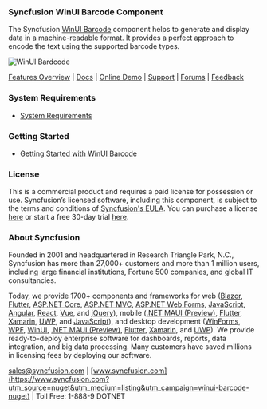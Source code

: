 ### Syncfusion WinUI Barcode Component

The Syncfusion [WinUI Barcode](https://www.syncfusion.com/winui-controls/barcode?utm_source=nuget&utm_medium=listing&utm_campaign=winui-barcode-nuget) component helps to generate and display data in a machine-readable format. It provides a perfect approach to encode the text using the supported barcode types.

![WinUI Bardcode](https://cdn.syncfusion.com/nuget-readme/winui/winui_barcode.png)

[Features Overview](https://www.syncfusion.com/winui-controls/barcode?utm_source=nuget&utm_medium=listing&utm_campaign=winui-barcode-nuget) | [Docs](https://help.syncfusion.com/winui/barcode/getting-started?utm_source=nuget&utm_medium=listing&utm_campaign=winui-barcode-nuget) | [Online Demo](https://github.com/syncfusion/winui-demos?utm_source=nuget&utm_medium=listing&utm_campaign=winui-barcode-nuget) | [Support](https://www.syncfusion.com/support/directtrac/incidents/newincident?utm_source=nuget&utm_medium=listing&utm_campaign=winui-barcode-nuget) | [Forums](https://www.syncfusion.com/forums/winui?utm_source=nuget&utm_medium=listing&utm_campaign=winui-barcode-nuget) | [Feedback](https://www.syncfusion.com/feedback/winui?utm_source=nuget&utm_medium=listing&utm_campaign=winui-barcode-nuget)

### System Requirements

* [System Requirements](https://help.syncfusion.com/winui/installation/system-requirements?utm_source=nuget&utm_medium=listing&utm_campaign=winui-barcode-nuget)

### Getting Started

* [Getting Started with WinUI Barcode](https://help.syncfusion.com/winui/barcode/getting-started?utm_source=nuget&utm_medium=listing&utm_campaign=winui-barcode-nuget)


### License

This is a commercial product and requires a paid license for possession or use. Syncfusion’s licensed software, including this component, is subject to the terms and conditions of [Syncfusion's EULA](https://www.syncfusion.com/eula/es/?utm_source=nuget&utm_medium=listing&utm_campaign=winui-barcode-nuget). You can purchase a license [here](https://www.syncfusion.com/sales/products?utm_source=nuget&utm_medium=listing&utm_campaign=winui-barcode-nuget) or start a free 30-day trial [here](https://www.syncfusion.com/account/manage-trials/start-trials?utm_source=nuget&utm_medium=listing&utm_campaign=winui-barcode-nuget).

### About Syncfusion

Founded in 2001 and headquartered in Research Triangle Park, N.C., Syncfusion has more than 27,000+ customers and more than 1 million users, including large financial institutions, Fortune 500 companies, and global IT consultancies.
 
Today, we provide 1700+ components and frameworks for web ([Blazor](https://www.syncfusion.com/blazor-components?utm_source=nuget&utm_medium=listing&utm_campaign=winui-barcode-nuget), [Flutter](https://www.syncfusion.com/flutter-widgets?utm_source=nuget&utm_medium=listing&utm_campaign=winui-barcode-nuget), [ASP.NET Core](https://www.syncfusion.com/aspnet-core-ui-controls?utm_source=nuget&utm_medium=listing&utm_campaign=winui-barcode-nuget), [ASP.NET MVC](https://www.syncfusion.com/aspnet-mvc-ui-controls?utm_source=nuget&utm_medium=listing&utm_campaign=winui-barcode-nuget), [ASP.NET Web Forms](https://www.syncfusion.com/jquery/aspnet-webforms-ui-controls?utm_source=nuget&utm_medium=listing&utm_campaign=winui-barcode-nuget), [JavaScript](https://www.syncfusion.com/javascript-ui-controls?utm_source=nuget&utm_medium=listing&utm_campaign=winui-barcode-nuget), [Angular](https://www.syncfusion.com/angular-ui-components?utm_source=nuget&utm_medium=listing&utm_campaign=winui-barcode-nuget), [React](https://www.syncfusion.com/react-ui-components?utm_source=nuget&utm_medium=listing&utm_campaign=winui-barcode-nuget), [Vue](https://www.syncfusion.com/vue-ui-components?utm_source=nuget&utm_medium=listing&utm_campaign=winui-barcode-nuget), and [jQuery](https://www.syncfusion.com/jquery-ui-widgets?utm_source=nuget&utm_medium=listing&utm_campaign=winui-barcode-nuget)), mobile ([.NET MAUI (Preview)](https://www.syncfusion.com/maui-controls?utm_source=nuget&utm_medium=listing&utm_campaign=winui-barcode-nuget), [Flutter](https://www.syncfusion.com/flutter-widgets?utm_source=nuget&utm_medium=listing&utm_campaign=winui-barcode-nuget), [Xamarin](https://www.syncfusion.com/xamarin-ui-controls?utm_source=nuget&utm_medium=listing&utm_campaign=winui-barcode-nuget), [UWP](https://www.syncfusion.com/uwp-ui-controls?utm_source=nuget&utm_medium=listing&utm_campaign=winui-barcode-nuget), and [JavaScript](https://www.syncfusion.com/javascript-ui-controls?utm_source=nuget&utm_medium=listing&utm_campaign=winui-barcode-nuget)), and desktop development ([WinForms](https://www.syncfusion.com/winforms-ui-controls?utm_source=nuget&utm_medium=listing&utm_campaign=winui-barcode-nuget), [WPF](https://www.syncfusion.com/wpf-controls?utm_source=nuget&utm_medium=listing&utm_campaign=winui-barcode-nuget), [WinUI](https://www.syncfusion.com/winui-controls?utm_source=nuget&utm_medium=listing&utm_campaign=winui-barcode-nuget), [.NET MAUI (Preview)](https://www.syncfusion.com/maui-controls?utm_source=nuget&utm_medium=listing&utm_campaign=winui-barcode-nuget), [Flutter](https://www.syncfusion.com/flutter-widgets?utm_source=nuget&utm_medium=listing&utm_campaign=winui-barcode-nuget), [Xamarin](https://www.syncfusion.com/xamarin-ui-controls?utm_source=nuget&utm_medium=listing&utm_campaign=winui-barcode-nuget), and [UWP](https://www.syncfusion.com/uwp-ui-controls?utm_source=nuget&utm_medium=listing&utm_campaign=winui-barcode-nuget)). We provide ready-to-deploy enterprise software for dashboards, reports, data integration, and big data processing. Many customers have saved millions in licensing fees by deploying our software.

[sales@syncfusion.com](mailto:sales@syncfusion.com?Subject=Syncfusion%20WinUI%20Barcode%20-%20NuGet) | [www.syncfusion.com](https://www.syncfusion.com?utm_source=nuget&utm_medium=listing&utm_campaign=winui-barcode-nuget) | Toll Free: 1-888-9 DOTNET


